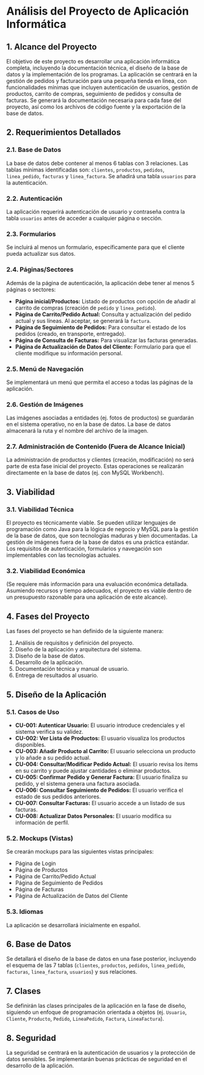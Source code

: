 # Análisis del Proyecto de Aplicación Informática

## 1. Alcance del Proyecto

El objetivo de este proyecto es desarrollar una aplicación informática completa, incluyendo la documentación técnica, el diseño de la base de datos y la implementación de los programas. La aplicación se centrará en la gestión de pedidos y facturación para una pequeña tienda en línea, con funcionalidades mínimas que incluyen autenticación de usuarios, gestión de productos, carrito de compras, seguimiento de pedidos y consulta de facturas. Se generará la documentación necesaria para cada fase del proyecto, así como los archivos de código fuente y la exportación de la base de datos.

## 2. Requerimientos Detallados

### 2.1. Base de Datos

La base de datos debe contener al menos 6 tablas con 3 relaciones. Las tablas mínimas identificadas son: `clientes`, `productos`, `pedidos`, `linea_pedido`, `facturas` y `linea_factura`. Se añadirá una tabla `usuarios` para la autenticación.

### 2.2. Autenticación

La aplicación requerirá autenticación de usuario y contraseña contra la tabla `usuarios` antes de acceder a cualquier página o sección.

### 2.3. Formularios

Se incluirá al menos un formulario, específicamente para que el cliente pueda actualizar sus datos.

### 2.4. Páginas/Sectores

Además de la página de autenticación, la aplicación debe tener al menos 5 páginas o sectores:

*   **Página inicial/Productos:** Listado de productos con opción de añadir al carrito de compras (creación de `pedido` y `linea_pedido`).
*   **Página de Carrito/Pedido Actual:** Consulta y actualización del pedido actual y sus líneas. Al aceptar, se generará la `factura`.
*   **Página de Seguimiento de Pedidos:** Para consultar el estado de los pedidos (creado, en transporte, entregado).
*   **Página de Consulta de Facturas:** Para visualizar las facturas generadas.
*   **Página de Actualización de Datos del Cliente:** Formulario para que el cliente modifique su información personal.

### 2.5. Menú de Navegación

Se implementará un menú que permita el acceso a todas las páginas de la aplicación.

### 2.6. Gestión de Imágenes

Las imágenes asociadas a entidades (ej. fotos de productos) se guardarán en el sistema operativo, no en la base de datos. La base de datos almacenará la ruta y el nombre del archivo de la imagen.

### 2.7. Administración de Contenido (Fuera de Alcance Inicial)

La administración de productos y clientes (creación, modificación) no será parte de esta fase inicial del proyecto. Estas operaciones se realizarán directamente en la base de datos (ej. con MySQL Workbench).

## 3. Viabilidad

### 3.1. Viabilidad Técnica

El proyecto es técnicamente viable. Se pueden utilizar lenguajes de programación como Java para la lógica de negocio y MySQL para la gestión de la base de datos, que son tecnologías maduras y bien documentadas. La gestión de imágenes fuera de la base de datos es una práctica estándar. Los requisitos de autenticación, formularios y navegación son implementables con las tecnologías actuales.

### 3.2. Viabilidad Económica

(Se requiere más información para una evaluación económica detallada. Asumiendo recursos y tiempo adecuados, el proyecto es viable dentro de un presupuesto razonable para una aplicación de este alcance).

## 4. Fases del Proyecto

Las fases del proyecto se han definido de la siguiente manera:

1.  Análisis de requisitos y definición del proyecto.
2.  Diseño de la aplicación y arquitectura del sistema.
3.  Diseño de la base de datos.
4.  Desarrollo de la aplicación.
5.  Documentación técnica y manual de usuario.
6.  Entrega de resultados al usuario.

## 5. Diseño de la Aplicación

### 5.1. Casos de Uso

*   **CU-001: Autenticar Usuario:** El usuario introduce credenciales y el sistema verifica su validez.
*   **CU-002: Ver Lista de Productos:** El usuario visualiza los productos disponibles.
*   **CU-003: Añadir Producto al Carrito:** El usuario selecciona un producto y lo añade a su pedido actual.
*   **CU-004: Consultar/Modificar Pedido Actual:** El usuario revisa los ítems en su carrito y puede ajustar cantidades o eliminar productos.
*   **CU-005: Confirmar Pedido y Generar Factura:** El usuario finaliza su pedido, y el sistema genera una factura asociada.
*   **CU-006: Consultar Seguimiento de Pedidos:** El usuario verifica el estado de sus pedidos anteriores.
*   **CU-007: Consultar Facturas:** El usuario accede a un listado de sus facturas.
*   **CU-008: Actualizar Datos Personales:** El usuario modifica su información de perfil.

### 5.2. Mockups (Vistas)

Se crearán mockups para las siguientes vistas principales:

*   Página de Login
*   Página de Productos
*   Página de Carrito/Pedido Actual
*   Página de Seguimiento de Pedidos
*   Página de Facturas
*   Página de Actualización de Datos del Cliente

### 5.3. Idiomas

La aplicación se desarrollará inicialmente en español.

## 6. Base de Datos

Se detallará el diseño de la base de datos en una fase posterior, incluyendo el esquema de las 7 tablas (`clientes`, `productos`, `pedidos`, `linea_pedido`, `facturas`, `linea_factura`, `usuarios`) y sus relaciones.

## 7. Clases

Se definirán las clases principales de la aplicación en la fase de diseño, siguiendo un enfoque de programación orientada a objetos (ej. `Usuario`, `Cliente`, `Producto`, `Pedido`, `LineaPedido`, `Factura`, `LineaFactura`).

## 8. Seguridad

La seguridad se centrará en la autenticación de usuarios y la protección de datos sensibles. Se implementarán buenas prácticas de seguridad en el desarrollo de la aplicación.

